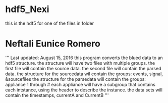 # hdf5_Nexi
this is the hdf5 for one of the files in folder
# Neftali Eunice Romero
''' Last updated: August 15, 2016
 this program converts the blued data to an hdf5 structure.
 the structure will have two files with multiple groups.
 the first file will contain the source data.
 the second file will contain the parsed data.
 the structure for the sourcedata wil contain the groups: events, signal, &sourcefiles
 the structure for the parsedata will contain the groups: appliance 1 through #
 each appliance will have a subgroup that contains each intstance, using the header to describe the instance.
 the data sets will contain the timestamps, currentA and CurrentB '''
